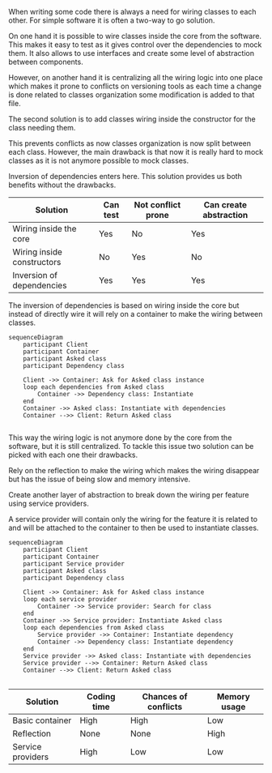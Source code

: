 When writing some code there is always a need for wiring classes to each other.
For simple software it is often a two-way to go solution.

On one hand it is possible to wire classes inside the core from the software.
This makes it easy to test as it gives control over the dependencies to mock them.
It also allows to use interfaces and create some level of abstraction between components.

However, on another hand it is centralizing all the wiring logic into one place which makes it prone to conflicts on versioning tools as each time a change is done related to classes organization some modification is added to that file.

The second solution is to add classes wiring inside the constructor for the class needing them.

This prevents conflicts as now classes organization is now split between each class.
However, the main drawback is that now it is really hard to mock classes as it is not anymore possible to mock classes.

Inversion of dependencies enters here. This solution provides us both benefits without the drawbacks.

| Solution                   | Can test | Not conflict prone | Can create abstraction |
|----------------------------|----------|--------------------|------------------------|
| Wiring inside the core     | Yes      | No                 | Yes                    |
| Wiring inside constructors | No       | Yes                | No                     |
| Inversion of dependencies  | Yes      | Yes                | Yes                    |

The inversion of dependencies is based on wiring inside the core but instead of directly wire it will rely on a container to make the wiring between classes.

```mermaid
sequenceDiagram
    participant Client
    participant Container
    participant Asked class
    participant Dependency class
    
    Client ->> Container: Ask for Asked class instance
    loop each dependencies from Asked class
        Container ->> Dependency class: Instantiate
    end
    Container ->> Asked class: Instantiate with dependencies
    Container -->> Client: Return Asked class
    
```

This way the wiring logic is not anymore done by the core from the software, but it is still centralized.
To tackle this issue two solution can be picked with each one their drawbacks.

Rely on the reflection to make the wiring which makes the wiring disappear but has the issue of being slow and memory intensive.

Create another layer of abstraction to break down the wiring per feature using service providers.

A service provider will contain only the wiring for the feature it is related to and will be attached to the container to then be used to instantiate classes.

```mermaid
sequenceDiagram
    participant Client
    participant Container
    participant Service provider
    participant Asked class
    participant Dependency class
    
    Client ->> Container: Ask for Asked class instance
    loop each service provider
        Container ->> Service provider: Search for class
    end
    Container ->> Service provider: Instantiate Asked class
    loop each dependencies from Asked class
        Service provider ->> Container: Instantiate dependency
        Container ->> Dependency class: Instantiate dependency
    end
    Service provider ->> Asked class: Instantiate with dependencies
    Service provider -->> Container: Return Asked class
    Container -->> Client: Return Asked class
    
```

| Solution          | Coding time | Chances of conflicts | Memory usage |
|-------------------|-------------|----------------------|--------------|
| Basic container   | High        | High                 | Low          |
| Reflection        | None        | None                 | High         |
| Service providers | High        | Low                  | Low          |
